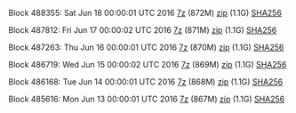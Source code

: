 Block 488355: Sat Jun 18 00:00:01 UTC 2016 [7z]() (872M) [zip]() (1.1G) [SHA256](https://transfer.sh/RX2nY/sha256.txt)

Block 487812: Fri Jun 17 00:00:02 UTC 2016 [7z](https://transfer.sh/tMpTv/bootstrap.dat.20160617.7z) (871M) [zip](https://transfer.sh/rScSH/bootstrap.dat.20160617.zip) (1.1G) [SHA256](https://transfer.sh/tuD6y/sha256.txt)

Block 487263: Thu Jun 16 00:00:01 UTC 2016 [7z]() (870M) [zip]() (1.1G) [SHA256](https://transfer.sh/aCqbB/sha256.txt)

Block 486719: Wed Jun 15 00:00:02 UTC 2016 [7z](https://transfer.sh/fTyjg/bootstrap.dat.20160615.7z) (869M) [zip](https://transfer.sh/fP3Ws/bootstrap.dat.20160615.zip) (1.1G) [SHA256](https://transfer.sh/150K27/sha256.txt)

Block 486168: Tue Jun 14 00:00:01 UTC 2016 [7z](https://transfer.sh/1QSIn/bootstrap.dat.20160614.7z) (868M) [zip](https://transfer.sh/uyTre/bootstrap.dat.20160614.zip) (1.1G) [SHA256](https://transfer.sh/Ge5qy/sha256.txt)

Block 485616: Mon Jun 13 00:00:01 UTC 2016 [7z](https://transfer.sh/YlMOX/bootstrap.dat.20160613.7z) (867M) [zip](https://transfer.sh/146CrP/bootstrap.dat.20160613.zip) (1.1G) [SHA256](https://transfer.sh/emTZ2/sha256.txt)
